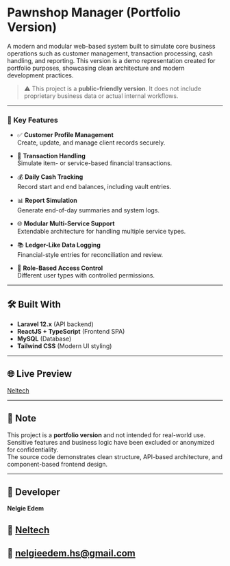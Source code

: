 # Pawnshop Manager (Portfolio Version)

A modern and modular web-based system built to simulate core business operations such as customer management, transaction processing, cash handling, and reporting. This version is a demo representation created for portfolio purposes, showcasing clean architecture and modern development practices.

> ⚠️ This project is a **public-friendly version**. It does not include proprietary business data or actual internal workflows.

---

### 🚀 Key Features

- ✅ **Customer Profile Management**  
  Create, update, and manage client records securely.

- 🔄 **Transaction Handling**  
  Simulate item- or service-based financial transactions.

- 💰 **Daily Cash Tracking**  
  Record start and end balances, including vault entries.

- 📊 **Report Simulation**  
  Generate end-of-day summaries and system logs.

- 🌐 **Modular Multi-Service Support**  
  Extendable architecture for handling multiple service types.

- 📚 **Ledger-Like Data Logging**  
  Financial-style entries for reconciliation and review.

- 🔐 **Role-Based Access Control**  
  Different user types with controlled permissions.

---

## 🛠️ Built With

- **Laravel 12.x** (API backend)
- **ReactJS + TypeScript** (Frontend SPA)
- **MySQL** (Database)
- **Tailwind CSS** (Modern UI styling)

---

## 🌐 Live Preview
[Neltech](https://my-portfolio-domain.com/project-name)

---

## 📌 Note

This project is a **portfolio version** and not intended for real-world use.  
Sensitive features and business logic have been excluded or anonymized for confidentiality.  
The source code demonstrates clean structure, API-based architecture, and component-based frontend design.


---


## 👤 Developer

**Nelgie Edem**  
## 🔗 [Neltech](https://mysite.test)  
## 📧 nelgieedem.hs@gmail.com  
